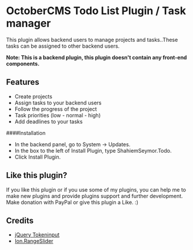 OctoberCMS Todo List Plugin / Task manager
=============

This plugin allows backend users to manage projects and tasks..These tasks can be assigned to other backend users.

__Note: This is a backend plugin, this plugin doesn't contain any front-end components.__

Features
-------------
* Create projects
* Assign tasks to your backend users
* Follow the progress of the project
* Task priorities (low - normal - high)
* Add deadlines to your tasks

####Installation
* In the backend panel, go to System -> Updates.
* In the box to the left of Install Plugin, type ShahiemSeymor.Todo.
* Click Install Plugin.

Like this plugin?
-------------
If you like this plugin or if you use some of my plugins, you can help me to make new plugins and provide plugins support and further development. Make donation with PayPal or give this plugin a Like. :)

Credits
-------------
* [jQuery Tokeninput](http://loopj.com/jquery-tokeninput/ "Title")
* [Ion.RangeSlider](http://ionden.com/a/plugins/ion.rangeSlider/en.html "Title")
